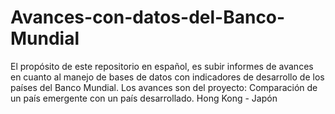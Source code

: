 # Avances-con-datos-del-Banco-Mundial
El propósito de este repositorio en español, es subir informes de avances en cuanto al manejo de bases de datos con indicadores de desarrollo de los países del Banco Mundial. Los avances son del proyecto: Comparación de un país emergente con un país desarrollado. Hong Kong - Japón
